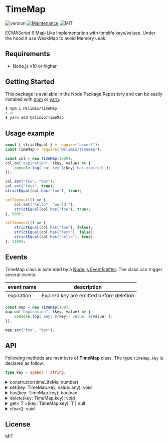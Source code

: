 # TimeMap
![version](https://img.shields.io/badge/version-0.1.0-blue.svg)
[![Maintenance](https://img.shields.io/badge/Maintained%3F-yes-green.svg)](https://github.com/SlimIO/is/commit-activity)
![MIT](https://img.shields.io/github/license/mashape/apistatus.svg)

ECMAScript 6 Map-Like implementation with timelife keys/values. Under the hood it use WeakMap to avoid Memory Leak.

## Requirements
- Node.js v10 or higher

## Getting Started

This package is available in the Node Package Repository and can be easily installed with [npm](https://docs.npmjs.com/getting-started/what-is-npm) or [yarn](https://yarnpkg.com).

```bash
$ npm i @slimio/TimeMap
# or
$ yarn add @slimio/TimeMap
```

## Usage example
```js
const { strictEqual } = require("assert");
const TimeMap = require("@slimio/timemap");

const col = new TimeMap(1000);
col.on("expiration", (key, value) => {
    console.log(`col key ${key} has expired!`);
});

col.set("foo", "bar");
col.set("test", true);
strictEqual(col.has("foo"), true);

setTimeout(() => {
    col.set("hello", "world!");
    strictEqual(col.has("foo"), true);
}, 500);

setTimeout(() => {
    strictEqual(col.has("foo"), false);
    strictEqual(col.has("test"), false);
    strictEqual(col.has("hello"), true);
}, 1100);
```

## Events
TimeMap class is extended by a [Node.js EventEmitter](https://nodejs.org/api/events.html). The class can trigger several events:

| event name | description |
| --- | --- |
| expiration | Expired key are emitted before deletion |

```js
const map = new TimeMap(100);
map.on("expiration", (key, value) => {
    console.log(`key: ${key}, value: ${value}`);
});

map.set("foo", "bar");
```

## API
Following methods are members of **TimeMap** class. The type `TimeMap.key` is declared as follow:
```ts
type key = symbol | string;
```

<details><summary>constructor(timeLifeMs: number)</summary>
<br />

Create a new TimeMap Object. Take an argument which is the time that a key stay alive within the class.
```js
const map = new TimeMap(5000);
map.set("foo", "bar"); // foo will live for the next 5,000 milliseconds
```

The default **timeLifeMs** is equal to the value of static member `TimeMap.DEFAULT_TIMELIFE_MS` (equal to *1000* by default).
```js
const { strictEqual } = require("assert");

const map = new TimeMap();
strictEqual(map.timeLife, TimeMap.DEFAULT_TIMELIFE_MS);
```
</details>

<details><summary>set(key: TimeMap.key, value: any): void</summary>
<br />

Set a new key in the Collection. Inner timer will be initialized by the first key. The key must be a string or a symbol (no other primitive are accepted).
```js
const { strictEqual } = require("assert");

const map = new TimeMap();
const sym = Symbol("foo");
map.set(sym, "bar");
strictEqual(map.get(sym), "foo");
```
</details>

<details><summary>has(key: TimeMap.key): boolean</summary>
<br />

Similar to `Map.has` method. Return **true** if the key exist within.
```js
const { strictEqual } = require("assert");

const map = new TimeMap(100);
map.set("foo", "bar");
strictEqual(map.has("foo"), true);

setTimeout(() => {
    strictEqual(map.has("foo"), false);
}, 105);
```
</details>

<details><summary>delete(key: TimeMap.key): void</summary>
<br />

Delete a given key from TimeMap. The key must be a string or a symbol.
```js
const { strictEqual } = require("assert");

const map = new TimeMap(100);
map.once("expiration", (key) => {
    strictEqual(key, "hello");
});
map.set("foo", "bar");
map.set("hello", "world");

setTimeout(() => {
    map.delete("foo");
}, 50)
```
</details>

<details><summary>get< T >(key: TimeMap.key): T | null</summary>
<br />

Get a given key from the Class.
</details>

<details><summary>clear(): void</summary>
<br />

Clear internal timer and internal data. Everything will be reset.
</details>

## License
MIT

